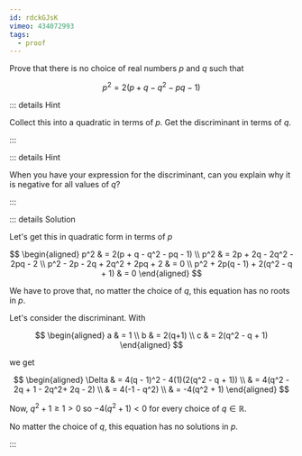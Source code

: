 ```yaml
---
id: rdckGJsK
vimeo: 434072993
tags:
  - proof
---
```


Prove that there is no choice of real numbers $p$ and $q$ such that

$$
p^2 = 2(p + q - q^2 - pq - 1)
$$

::: details Hint

Collect this into a quadratic in terms of $p$. Get the discriminant in terms of
$q$.

:::

::: details Hint

When you have your expression for the discriminant, can you explain why it is
negative for all values of $q$?

:::

::: details Solution

Let's get this in quadratic form in terms of $p$

$$
\begin{aligned}
p^2 & = 2(p + q - q^2 - pq - 1) \\
p^2 & = 2p + 2q - 2q^2 - 2pq - 2 \\
p^2 - 2p - 2q + 2q^2 + 2pq + 2 & = 0 \\
p^2 + 2p(q - 1) + 2(q^2 - q + 1) & = 0
\end{aligned}
$$

We have to prove that, no matter the choice of $q$, this equation has no roots
in $p$.

Let's consider the discriminant. With

$$
\begin{aligned}
a & = 1 \\
b & = 2(q+1) \\
c & = 2(q^2 - q + 1)
\end{aligned}
$$

we get

$$
\begin{aligned}
\Delta
& = 4(q - 1)^2 - 4(1)(2(q^2 - q + 1)) \\
& = 4(q^2 - 2q + 1 - 2q^2+ 2q - 2) \\
& = 4(-1 - q^2) \\
& = -4(q^2 + 1)
\end{aligned}
$$

Now, $q^2 + 1 \geq 1 > 0$ so $-4(q^2 + 1) < 0$ for every choice of
$q \in \mathbb{R}$.

No matter the choice of $q$, this equation has no solutions in $p$.

:::
